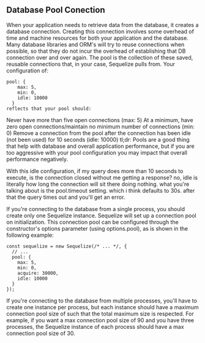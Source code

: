 ## Database Pool Conection

When your application needs to retrieve data from the database, it creates a database connection. Creating this connection involves some overhead of time and machine resources for both your application and the database. Many database libraries and ORM's will try to reuse connections when possible, so that they do not incur the overhead of establishing that DB connection over and over again. The pool is the collection of these saved, reusable connections that, in your case, Sequelize pulls from. Your configuration of:

```
pool: {
    max: 5,
    min: 0,
    idle: 10000
  }
reflects that your pool should:
```

Never have more than five open connections (max: 5)
At a minimum, have zero open connections/maintain no minimum number of connections (min: 0)
Remove a connection from the pool after the connection has been idle (not been used) for 10 seconds (idle: 10000)
tl;dr: Pools are a good thing that help with database and overall application performance, but if you are too aggressive with your pool configuration you may impact that overall performance negatively.

With this idle configuration, if my query does more than 10 seconds to execute, is the connection closed without me getting a response?
no, idle is literally how long the connection will sit there doing nothing. what you're talking about is the pool.timeout setting. which i think defaults to 30s. after that the query times out and you'll get an error.

If you're connecting to the database from a single process, you should create only one Sequelize instance. Sequelize will set up a connection pool on initialization. This connection pool can be configured through the constructor's options parameter (using options.pool), as is shown in the following example:

```
const sequelize = new Sequelize(/* ... */, {
  // ...
  pool: {
    max: 5,
    min: 0,
    acquire: 30000,
    idle: 10000
  }
});
```
If you're connecting to the database from multiple processes, you'll have to create one instance per process, but each instance should have a maximum connection pool size of such that the total maximum size is respected. For example, if you want a max connection pool size of 90 and you have three processes, the Sequelize instance of each process should have a max connection pool size of 30.
